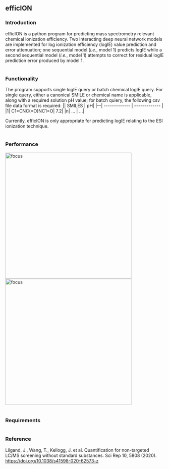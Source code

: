 ## efficION

### Introduction 
efficION is a python program for predicting mass spectrometry relevant chemical ionization efficiency. Two interacting deep neural network models are implemented for log ionization efficiency (logIE) value prediction and error attenuation; one sequential model (*i.e.*, model 1) predicts logIE while a second sequential model (*i.e.*, model 1) attempts to correct for residual logIE prediction error produced by model 1.

#
### Functionality
The program supports single logIE query or batch chemical logIE query. For single query, either a canonical SMILE or chemical name is applicable, along with a required solution pH value; for batch quiery, the following csv file data format is required:
|| SMILES | pH|
|--| ------------- | ------------- |
|1| C1=CNC(=O)NC1=O| 7.2|
|n| ... | ...|

Currently, efficION is only appropriate for predicting logIE relating to the ESI ionization technique. 

#
### Performance

<img align = "left" width="400" alt="focus" src="https://github.com/mitkeng/efficION/assets/97419520/8f8bf4bc-e028-4cb7-9ba9-4897faf6da0f">
<img align = "center" width="400" alt="focus" src="https://github.com/mitkeng/efficION/assets/97419520/bb441331-f8c2-4f29-93a0-4a888476dffd)">

<br />


#
### Requirements

#
### Reference
Liigand, J., Wang, T., Kellogg, J. et al. Quantification for non-targeted LC/MS screening without standard substances. Sci Rep 10, 5808 (2020). https://doi.org/10.1038/s41598-020-62573-z
